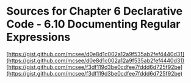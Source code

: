 # Sources for Chapter 6 Declarative Code - 6.10 Documenting Regular Expressions

[https://gist.github.com/mcsee/d0e8d1c002a12a9f535ab2fef4440d31](https://gist.github.com/mcsee/d0e8d1c002a12a9f535ab2fef4440d31)
[https://gist.github.com/mcsee/f3df119d3be0cdfee7fddd6d725f92be](https://gist.github.com/mcsee/f3df119d3be0cdfee7fddd6d725f92be)